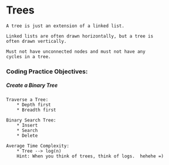 # Trees

	A tree is just an extension of a linked list.
	
	Linked lists are often drawn horizontally, but a tree is
	often drawn vertically.

	Must not have unconnected nodes and must not have any
	cycles in a tree.


### Coding Practice Objectives:
	
##### Create a Binary Tree

	Traverse a Tree:
		* Depth first
		* Breadth first

	Binary Search Tree:
		* Insert
		* Search
		* Delete

	Average Time Complexity:
		* Tree --> log(n)
		Hint: When you think of trees, think of logs.  hehehe =)


